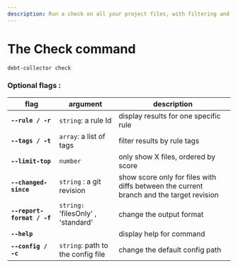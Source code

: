 ```yaml
---
description: Run a check on all your project files, with filtering and reporting options
---
```


# The Check command

```shell
debt-collector check
```

### Optional flags :&#x20;

| flag                       | argument                           | description                                                                             |
| -------------------------- | ---------------------------------- | --------------------------------------------------------------------------------------- |
| **`--rule / -r`**          | `string`: a rule Id                | display results for one specific rule                                                   |
| **`--tags / -t`**          | `array`: a list of tags            | filter results by rule tags                                                             |
| **`--limit-top`**          | `number`                           | only show X files, ordered by score                                                     |
| **`--changed-since`**      | `string` : a git revision          | show score only for files with diffs between the current branch and the target revision |
| **`--report-format / -f`** | `string:` 'filesOnly' , 'standard' | change the output format                                                                |
| **`--help`**               |                                    | display help for command                                                                |
| **`--config / -c`**        | `string`: path to the config file  | change the default config path                                                          |



